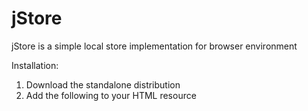 # jStore

jStore is a simple local store implementation for browser environment

Installation:

1. Download the standalone distribution
2. Add the following to your HTML resource
<script type="text/javascript" src="./jStore.js"></script>

